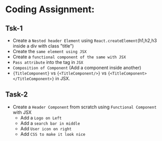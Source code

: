 # Coding Assignment:

## Tsk-1

- Create a `Nested header Element` using `React.createElement`(h1,h2,h3 inside a div with class "title")
- Create the `same element using JSX`
- Create a `functional component of the same with JSX`
- `Pass attribute` into the tag in `JSX`
- `Composition of Component` (Add a component inside another)
- `{TitleComponent}` vs `{<TitleComponent/>}` vs `{<TitleComponent></TitleComponent>}` in JSX.

## Task-2

- Create a `Header Component` from scratch using `Functional Component` with JSX
  - Add a `Logo on Left`
  - Add a `search bar in middle`
  - Add `User icon on right`
  - Add `CSS to make it look nice`
